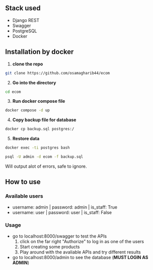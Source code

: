 
## Stack used

-   Django REST
-   Swagger
-   PostgreSQL
-   Docker


## Installation by docker

1.   **clone the repo**

```bash
git clone https://github.com/osamagharib44/ecom
```

2.   **Go into the directory**

```bash
cd ecom
```

3.  **Run docker compose file**

```bash
docker compose -d up
```

4.  **Copy backup file for database**
```bash
docker cp backup.sql postgres:/
```

5. **Restore data**
```bash
docker exec -ti postgres bash
```
```bash
psql -U admin -d ecom -f backup.sql
```
Will output alot of errors, safe to ignore.

## How to use

### Available users
- username: admin | password: admin | is_staff: True
- username: user | password: user | is_staff: False


### Usage

- go to localhost:8000/swagger to test the APIs
    1. click on the far right "Authorize" to log in as one of the users
    2. Start creating some products
    3. Play around with the avaliable APIs and try different results
- go to localhost:8000/admin to see the database (**MUST LOGIN AS ADMIN**)


